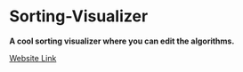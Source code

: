 # Sorting-Visualizer

**A cool sorting visualizer where you can edit the algorithms.**

[Website Link](https://.github.io/Sort "Sorting-Visualizer")
